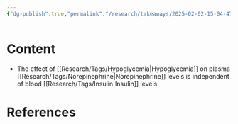 ```yaml
---
{"dg-publish":true,"permalink":"/research/takeaways/2025-02-02-15-04-47/","updated":"2025-02-02T15:07:29-05:00"}
---
```


# Content
- The effect of [[Research/Tags/Hypoglycemia\|Hypoglycemia]] on plasma [[Research/Tags/Norepinephrine\|Norepinephrine]] levels is independent of blood [[Research/Tags/Insulin\|Insulin]] levels
# References



